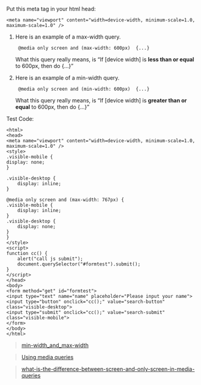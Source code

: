 Put this meta tag in your html head:

    <meta name="viewport" content="width=device-width, minimum-scale=1.0, maximum-scale=1.0" />

1. Here is an example of a max-width query.

        @media only screen and (max-width: 600px)  {...}

    What this query really means, is “If [device width] is **less than or equal** to 600px, then do {…}”

2. Here is an example of a min-width query.

        @media only screen and (min-width: 600px)  {...}

    What this query really means, is “If [device width] is **greater than or equal** to 600px, then do {…}”


Test Code:

    <html>
    <head>
    <meta name="viewport" content="width=device-width, minimum-scale=1.0, maximum-scale=1.0" />
    <style>
    .visible-mobile {
    display: none;
    }

    .visible-desktop {
        display: inline;
    }

    @media only screen and (max-width: 767px) {
    .visible-mobile {
        display: inline;
    }
    .visible-desktop {
        display: none;
    }
    }
    </style>
    <script>
    function cc() {
        alert("call js submit");
        document.querySelector("#formtest").submit();
    }
    </script>
    </head>
    <body>
    <form method="get" id="formtest">
    <input type="text" name="name" placeholder="Please input your name">
    <input type="button" onclick="cc();" value="search-button" class="visible-desktop">
    <input type="submit" onclick="cc();" value="search-submit" class="visible-mobile">
    </form>
    </body>
    </html>


> [min-width_and_max-width](https://www.emailonacid.com/blog/article/email-development/emailology_media_queries_demystified_min-width_and_max-width/)


>[Using media queries](https://developer.mozilla.org/en-US/docs/Web/CSS/Media_Queries/Using_media_queries)

> [what-is-the-difference-between-screen-and-only-screen-in-media-queries](https://stackoverflow.com/questions/8549529/what-is-the-difference-between-screen-and-only-screen-in-media-queries)

